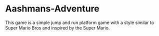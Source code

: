 Aashmans-Adventure
==================

This game is a simple jump and run platform game with a style similar to Super Mario Bros and inspired by the Super Mario.
